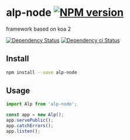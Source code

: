 # alp-node [![NPM version][npm-image]][npm-url]

framework based on koa 2

[![Dependency Status][daviddm-image]][daviddm-url]
[![Dependency ci Status][dependencyci-image]][dependencyci-url]

## Install

```bash
npm install --save alp-node
```

## Usage

```js
import Alp from 'alp-node';

const app = new Alp();
app.servePublic();
app.catchErrors();
app.listen();
```

[npm-image]: https://img.shields.io/npm/v/alp-node.svg?style=flat-square
[npm-url]: https://npmjs.org/package/alp-node
[daviddm-image]: https://david-dm.org/alpjs/alp-node.svg?style=flat-square
[daviddm-url]: https://david-dm.org/alpjs/alp-node
[dependencyci-image]: https://dependencyci.com/github/alpjs/alp-node/badge?style=flat-square
[dependencyci-url]: https://dependencyci.com/github/alpjs/alp-node
